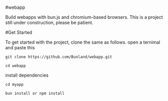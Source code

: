 #webapp

Build webapps with bun.js and chromium-based browsers.
This is a project still under construction, please be patient.

#Get Started

To get started with the project, clone the same as follows. open a ternimal and paste this

``` 
git clone https://github.com/Bunland/webapp.git
```

```
cd webapp
```

install dependencies 

```
cd myapp 
```

```
bun install or npm install
```
